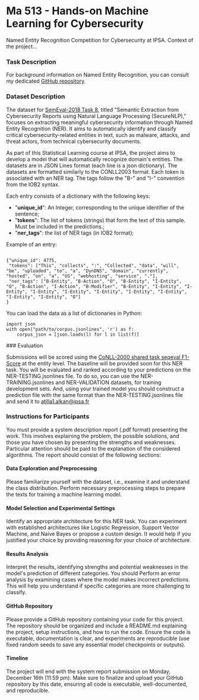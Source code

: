 # Ma 513 - Hands-on Machine Learning for Cybersecurity
Named Entity Recognition Competition for Cybersecurity at IPSA.
Context of the project...


### Task Description
For background information on Named Entity Recognition, you can consult my dedicated [GitHub repository](https://github.com/AtillaKaanAlkan/Named-Entity-Recognition.git).


### Dataset Description

The dataset for [SemEval-2018 Task 8](https://aclanthology.org/S18-1113/), titled "Semantic Extraction from Cybersecurity Reports using Natural Language Processing (SecureNLP)," focuses on extracting meaningful cybersecurity information through Named Entity Recognition (NER). It aims to automatically identify and classify critical cybersecurity-related entities in text, such as malware, attacks, and threat actors, from technical cybersecurity documents. 

As part of this Statistical Learning course at IPSA, the project aims to develop a model that will automatically recognize domain's entities. The datasets are in JSON Lines format (each line is a json dictionary). The datasets are formatted similarly to the CONLL2003 format. Each token is associated with an NER tag. The tags follow the "B-" and "I-" convention from the IOB2 syntax.

Each entry consists of a dictionary with the following keys:

- "**unique_id**": An Integer, corresponding to the unique identifier of the sentence;
- "**tokens**": The list of tokens (strings) that form the text of this sample. Must be included in the predictions.;
- "**ner_tags**": the list of NER tags (in IOB2 format);

Example of an entry:

```

{"unique_id": 4775,
 "tokens": ["This", "collects", ":", "Collected", "data", "will", "be", "uploaded", "to", "a", "DynDNS", "domain", "currently", "hosted", "on", "a", "US", "webhosting", "service", "."], 
 "ner_tags": ["B-Entity", "B-Action", "O", "B-Entity", "I-Entity", "O", "B-Action", "I-Action", "B-Modifier", "B-Entity", "I-Entity", "I-Entity", "I-Entity", "I-Entity", "I-Entity", "I-Entity", "I-Entity", "I-Entity", "I-Entity", "O"]
}

```

You can load the data as a list of dictionaries in Python:

```
import json
with open("path/to/corpus.jsonlines", 'r') as f:
    corpus_json = [json.loads(l) for l in list(f)]
```

### Evaluation

Submissions will be scored using the [CoNLL-2000 shared task seqeval F1-Score](https://github.com/chakki-works/seqeval) at the entity level. The baseline will be provided soon for this NER task. You will be evaluated and ranked according to your predictions on the NER-TESTING.jsonlines file. To do so, you can use the NER-TRAINING.jsonlines and NER-VALIDATION datasets, for training development sets. And, using your trained model you should construct a prediction file with the same format than the NER-TESTING.jsonlines file and send it to atilla1.alkan@ipsa.fr 

### Instructions for Participants

You must provide a system description report (.pdf format) presenting the work. This involves explaining the problem, the possible solutions, and those you have chosen by presenting the strengths and weaknesses. Particular attention should be paid to the explanation of the considered algorithms. The report should consist of the following sections:

#### Data Exploration and Preprocessing 
Please familiarize yourself with the dataset, i.e., examine it and understand the class distribution. Perform necessary preprocessing steps to prepare the texts for training a machine learning model. 

#### Model Selection and Experimental Settings
Identify an appropriate architecture for this NER task. You can experiment with established architectures like Logistic Regression, Support Vector Machine, and Naive Bayes or propose a custom design. It would help if you justified your choice by providing reasoning for your choice of architecture. 

#### Results Analysis
Interpret the results, identifying strengths and potential weaknesses in the model's prediction of different categories. You should Perform an error analysis by examining cases where the model makes incorrect predictions. This will help you understand if specific categories are more challenging to classify.

#### GitHub Repository
Please provide a GitHub repository containing your code for this project. The repository should be organized and include a README.md explaining the project, setup instructions, and how to run the code. Ensure the code is executable, documentation is clear, and experiments are reproducible (use fixed random seeds to save any essential model checkpoints or outputs).

#### Timeline

The project will end with the system report submission on Monday, December 16th (11:59 pm). Make sure to finalize and upload your GitHub repository by this date, ensuring all code is executable, well-documented, and reproducible. 
